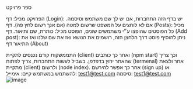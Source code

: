 ספר פרויקט

הפרויקט מכיל:
דף  (Login): יש בדף הזה התחברות, אם יש לך שם משתמש וסיסמה. אם לא לוחצים על המשפט שרשום למטה (אם אנך רשום לחץ פה).
דף (Posts): מכיל כל הפוסטים שהופצו ע״י משתמשים שונים, הפוסט מכיל: כותרת, שם ותיאור.
דף (Add post): ניתן להוסיף פוסט דרך הלחצן הזה, רושמים את הנושא ואז את שם שלנו ואז את התיאור
דף (About)


התממשקות
קודם נכנסים לתקיית (client) ואחר כך כותבים (npm start) וכך צריך שהאתר ירוץ בדפדפן.
בשביל לעשות התחברות, צריך לפתוח (termenal) אחר ולצאת מתקיית (client) ולרשום (node index).
אחר כך אפשר להירשם (sign up) או להשתמש במשתמש קיים:
אימייל: test1@test.com 
סיסמה: test1@test.com
![image](https://user-images.githubusercontent.com/97757451/201132858-bae8ebeb-f22f-4c4d-bd00-5798028ac934.png)
